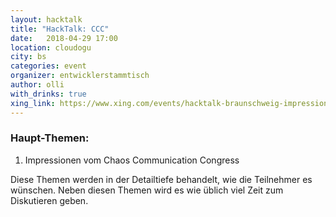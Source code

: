 ```yaml
---
layout: hacktalk
title: "HackTalk: CCC"
date:   2018-04-29 17:00
location: cloudogu
city: bs
categories: event
organizer: entwicklerstammtisch
author: olli
with_drinks: true
xing_link: https://www.xing.com/events/hacktalk-braunschweig-impressionen-ccc-1945684
---
```


### Haupt-Themen:

1. Impressionen vom Chaos Communication Congress

Diese Themen werden in der Detailtiefe behandelt, wie die Teilnehmer es wünschen. Neben diesen Themen wird es wie üblich viel Zeit zum Diskutieren geben.